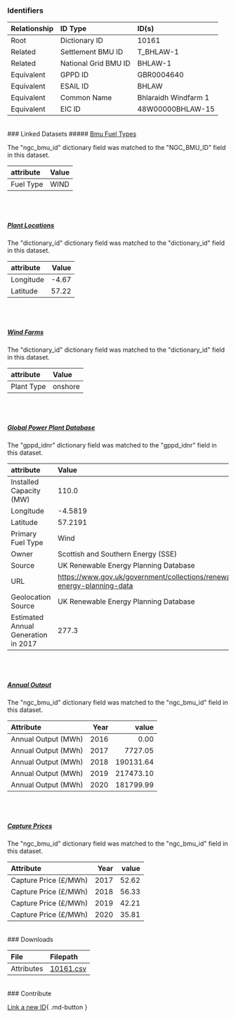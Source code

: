 ### Identifiers

| Relationship   | ID Type              | ID(s)                |
|:---------------|:---------------------|:---------------------|
| Root           | Dictionary ID        | 10161                |
| Related        | Settlement BMU ID    | T_BHLAW-1            |
| Related        | National Grid BMU ID | BHLAW-1              |
| Equivalent     | GPPD ID              | GBR0004640           |
| Equivalent     | ESAIL ID             | BHLAW                |
| Equivalent     | Common Name          | Bhlaraidh Windfarm 1 |
| Equivalent     | EIC ID               | 48W00000BHLAW-15     |

<br>
### Linked Datasets
##### <a href="https://osuked.github.io/Power-Station-Dictionary/datasets/bmu-fuel-types">Bmu Fuel Types</a>



The "ngc_bmu_id" dictionary field was matched to the "NGC_BMU_ID" field in this dataset.

| attribute   | Value   |
|:------------|:--------|
| Fuel Type   | WIND    |

<br><br>
##### <a href="https://osuked.github.io/Power-Station-Dictionary/datasets/plant-locations">Plant Locations</a>



The "dictionary_id" dictionary field was matched to the "dictionary_id" field in this dataset.

| attribute   |   Value |
|:------------|--------:|
| Longitude   |   -4.67 |
| Latitude    |   57.22 |

<br><br>
##### <a href="https://osuked.github.io/Power-Station-Dictionary/datasets/wind-farms">Wind Farms</a>



The "dictionary_id" dictionary field was matched to the "dictionary_id" field in this dataset.

| attribute   | Value   |
|:------------|:--------|
| Plant Type  | onshore |

<br><br>
##### <a href="https://osuked.github.io/Power-Station-Dictionary/datasets/global-power-plant-database">Global Power Plant Database</a>



The "gppd_idnr" dictionary field was matched to the "gppd_idnr" field in this dataset.

| attribute                           | Value                                                                    |
|:------------------------------------|:-------------------------------------------------------------------------|
| Installed Capacity (MW)             | 110.0                                                                    |
| Longitude                           | -4.5819                                                                  |
| Latitude                            | 57.2191                                                                  |
| Primary Fuel Type                   | Wind                                                                     |
| Owner                               | Scottish and Southern Energy (SSE)                                       |
| Source                              | UK Renewable Energy Planning Database                                    |
| URL                                 | https://www.gov.uk/government/collections/renewable-energy-planning-data |
| Geolocation Source                  | UK Renewable Energy Planning Database                                    |
| Estimated Annual Generation in 2017 | 277.3                                                                    |

<br><br>
##### <a href="https://osuked.github.io/Power-Station-Dictionary/datasets/annual-output">Annual Output</a>



The "ngc_bmu_id" dictionary field was matched to the "ngc_bmu_id" field in this dataset.

| Attribute           |   Year |     value |
|:--------------------|-------:|----------:|
| Annual Output (MWh) |   2016 |      0.00 |
| Annual Output (MWh) |   2017 |   7727.05 |
| Annual Output (MWh) |   2018 | 190131.64 |
| Annual Output (MWh) |   2019 | 217473.10 |
| Annual Output (MWh) |   2020 | 181799.99 |

<br><br>
##### <a href="https://osuked.github.io/Power-Station-Dictionary/datasets/capture-prices">Capture Prices</a>



The "ngc_bmu_id" dictionary field was matched to the "ngc_bmu_id" field in this dataset.

| Attribute             |   Year |   value |
|:----------------------|-------:|--------:|
| Capture Price (£/MWh) |   2017 |   52.62 |
| Capture Price (£/MWh) |   2018 |   56.33 |
| Capture Price (£/MWh) |   2019 |   42.21 |
| Capture Price (£/MWh) |   2020 |   35.81 |


<br>
### Downloads


| File       | Filepath                                                                              |
|:-----------|:--------------------------------------------------------------------------------------|
| Attributes | [10161.csv](https://osuked.github.io/Power-Station-Dictionary/object_attrs/10161.csv) |


<br>
### Contribute

[Link a new ID](https://docs.google.com/forms/d/e/1FAIpQLSc5jRsQ7NgiLLXbwo9PUdwTQyuqbRwThltG56-o6NVSe7E_nw/viewform?usp=pp_url&entry.251912331=10161){ .md-button }